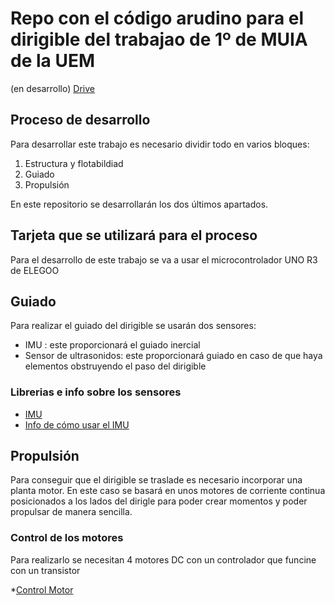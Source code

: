 # Repo con el código arudino para el dirigible del trabajao de 1º de MUIA de la UEM
(en desarrollo)
[Drive](https://drive.google.com/drive/folders/1aVQqiT-GZWuNmXhBgVc2obI3MjK_QTwS?usp=sharing)
## Proceso de desarrollo 
Para desarrollar este trabajo es necesario dividir todo en varios bloques:
1. Estructura y flotabildiad
2. Guiado
3. Propulsión

En este repositorio se desarrollarán los dos últimos apartados.
## Tarjeta que se utilizará para el proceso
Para el desarrollo de este trabajo se va a usar el microcontrolador UNO R3 de ELEGOO

## Guiado  

Para realizar el guiado del dirigible se usarán dos sensores:
* IMU : este proporcionará el guiado inercial
* Sensor de ultrasonidos: este proporcionará guiado en caso de que haya elementos obstruyendo el paso del dirigible


### Librerias e info sobre los sensores

* [IMU](https://github.com/adafruit/Adafruit_BNO055)
* [Info de cómo usar el IMU](https://learn.adafruit.com/adafruit-bno055-absolute-orientation-sensor/arduino-code)

## Propulsión  

Para conseguir que el dirigible se traslade es necesario incorporar una planta motor. En este caso se basará en unos motores de corriente continua posicionados a los lados del dirigle para poder crear momentos y poder propulsar de manera sencilla.

### Control de los motores
Para realizarlo se necesitan 4 motores DC con un controlador que funcine con un transistor  

*[Control Motor](https://www.tutorialspoint.com/arduino/arduino_dc_motor.htm)
